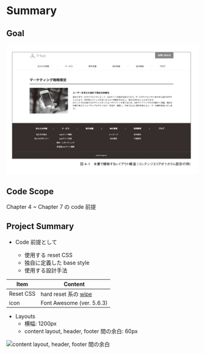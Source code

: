 # Summary

## Goal

![layouts](./docs/img/ch04-layouts.png)

## Code Scope

Chapter 4 ~ Chapter 7 の code 前提

## Project Summary

- Code 前提として

  - 使用する reset CSS
  - 独自に定義した base style
  - 使用する設計手法

| Item      | Content                                                      |
| --------- | ------------------------------------------------------------ |
| Reset CSS | hard reset 系の [wipe](https://github.com/stackcss/css-wipe) |
| icon      | Font Awesome (ver. 5.6.3)                                    |

- Layouts
  - 横幅: 1200px
  - content layout, header, footer 間の余白: 60px

![content layout, header, footer 間の余白](ch04-space-between-components.png)
